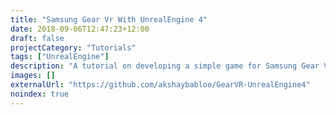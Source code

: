 ```yaml
---
title: "Samsung Gear Vr With UnrealEngine 4"
date: 2018-09-06T12:47:23+12:00
draft: false
projectCategory: "Tutorials"
tags: ["UnrealEngine"]
description: "A tutorial on developing a simple game for Samsung Gear VR using Unreal Engine."
images: []
externalUrl: "https://github.com/akshaybabloo/GearVR-UnrealEngine4"
noindex: true
---
```

